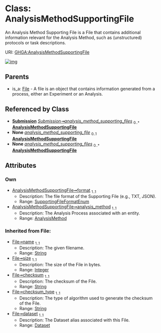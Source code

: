 
# Class: AnalysisMethodSupportingFile


An Analysis Method Supporting File is a File that contains additional information relevant for the Analysis Method, such as (unstructured) protocols or task descriptions.

URI: [GHGA:AnalysisMethodSupportingFile](https://w3id.org/GHGA/AnalysisMethodSupportingFile)


[![img](https://yuml.me/diagram/nofunky;dir:TB/class/[Submission],[File],[Dataset],[AnalysisMethod]<analysis_method%201..1-%20[AnalysisMethodSupportingFile&#124;format:SupportingFileFormatEnum;name(i):string;size(i):integer;checksum(i):string;checksum_type(i):string;alias(i):string],[Submission]++-%20analysis_method_supporting_files%200..*>[AnalysisMethodSupportingFile],[Submission]-%20analysis_method_supporting_files(i)%200..*>[AnalysisMethodSupportingFile],[File]^-[AnalysisMethodSupportingFile],[AnalysisMethod])](https://yuml.me/diagram/nofunky;dir:TB/class/[Submission],[File],[Dataset],[AnalysisMethod]<analysis_method%201..1-%20[AnalysisMethodSupportingFile&#124;format:SupportingFileFormatEnum;name(i):string;size(i):integer;checksum(i):string;checksum_type(i):string;alias(i):string],[Submission]++-%20analysis_method_supporting_files%200..*>[AnalysisMethodSupportingFile],[Submission]-%20analysis_method_supporting_files(i)%200..*>[AnalysisMethodSupportingFile],[File]^-[AnalysisMethodSupportingFile],[AnalysisMethod])

## Parents

 *  is_a: [File](File.md) - A file is an object that contains information generated from a process, either an Experiment or an Analysis.

## Referenced by Class

 *  **[Submission](Submission.md)** *[Submission➞analysis_method_supporting_files](Submission_analysis_method_supporting_files.md)*  <sub>0..\*</sub>  **[AnalysisMethodSupportingFile](AnalysisMethodSupportingFile.md)**
 *  **None** *[analysis_method_supporting_file](analysis_method_supporting_file.md)*  <sub>0..1</sub>  **[AnalysisMethodSupportingFile](AnalysisMethodSupportingFile.md)**
 *  **None** *[analysis_method_supporting_files](analysis_method_supporting_files.md)*  <sub>0..\*</sub>  **[AnalysisMethodSupportingFile](AnalysisMethodSupportingFile.md)**

## Attributes


### Own

 * [AnalysisMethodSupportingFile➞format](AnalysisMethodSupportingFile_format.md)  <sub>1..1</sub>
     * Description: The file format of the Supporting File (e.g., TXT, JSON).
     * Range: [SupportingFileFormatEnum](SupportingFileFormatEnum.md)
 * [AnalysisMethodSupportingFile➞analysis_method](AnalysisMethodSupportingFile_analysis_method.md)  <sub>1..1</sub>
     * Description: The Analysis Process associated with an entity.
     * Range: [AnalysisMethod](AnalysisMethod.md)

### Inherited from File:

 * [File➞name](File_name.md)  <sub>1..1</sub>
     * Description: The given filename.
     * Range: [String](types/String.md)
 * [File➞size](File_size.md)  <sub>1..1</sub>
     * Description: The size of the File in bytes.
     * Range: [Integer](types/Integer.md)
 * [File➞checksum](File_checksum.md)  <sub>1..1</sub>
     * Description: The checksum of the File.
     * Range: [String](types/String.md)
 * [File➞checksum_type](File_checksum_type.md)  <sub>1..1</sub>
     * Description: The type of algorithm used to generate the checksum of the File.
     * Range: [String](types/String.md)
 * [File➞dataset](File_dataset.md)  <sub>1..1</sub>
     * Description: The Dataset alias associated with this File.
     * Range: [Dataset](Dataset.md)

